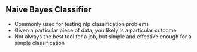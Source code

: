 ## Naive Bayes Classifier
- Commonly used for testing nlp classification problems
- Given a particular piece of data, you likely is a particular outcome
- Not always the best tool for a job, but simple and effective enough for a simple classification